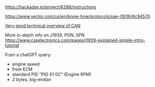 https://hackaday.io/project/6288/instructions

https://www.vector.com/us/en/know-how/protocols/sae-j1939/#c94570

[Very good technical overview of CAN](https://training.ti.com/automotive-can-overview#:~:text=The%20CAN%20bus%20allows%20for,expensive%20components%20in%20a%20car.)

More in-depth info on J1939, PGN, SPN
https://www.csselectronics.com/pages/j1939-explained-simple-intro-tutorial

Fram a chatGPT query:
- engine speed
- from ECM
- standard PID "PID 01 0C" (Engine RPM)
- 2 bytes, big-endian